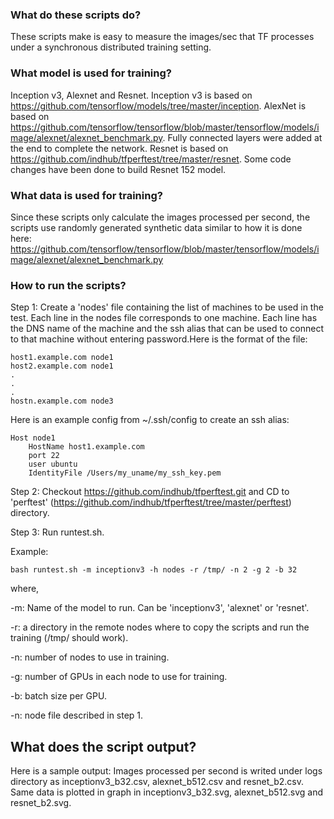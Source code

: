 ### What do these scripts do?

These scripts make is easy to measure the images/sec that TF processes under a synchronous distributed training setting. 

### What model is used for training?
Inception v3, Alexnet and Resnet. Inception v3 is based on https://github.com/tensorflow/models/tree/master/inception. AlexNet is based on https://github.com/tensorflow/tensorflow/blob/master/tensorflow/models/image/alexnet/alexnet_benchmark.py. Fully connected layers were added at the end to complete the network. Resnet is based on https://github.com/indhub/tfperftest/tree/master/resnet. Some code changes have been done to build Resnet 152 model.

### What data is used for training?

Since these scripts only calculate the images processed per second, the scripts use randomly generated synthetic data similar to how it is done here: https://github.com/tensorflow/tensorflow/blob/master/tensorflow/models/image/alexnet/alexnet_benchmark.py

### How to run the scripts?

Step 1: Create a 'nodes' file containing the list of machines to be used in the test. Each line in the nodes file corresponds to one machine. Each line has the DNS name of the machine and the ssh alias that can be used to connect to that machine without entering password.Here is the format of the file:

    host1.example.com node1
    host2.example.com node1
    .
    .
    .
    hostn.example.com node3

Here is an example config from ~/.ssh/config to create an ssh alias:

    Host node1
        HostName host1.example.com
        port 22
        user ubuntu
        IdentityFile /Users/my_uname/my_ssh_key.pem

Step 2: Checkout https://github.com/indhub/tfperftest.git and CD to 'perftest' (https://github.com/indhub/tfperftest/tree/master/perftest) directory.

Step 3: Run runtest.sh.

Example: 

    bash runtest.sh -m inceptionv3 -h nodes -r /tmp/ -n 2 -g 2 -b 32

where,

-m: Name of the model to run. Can be 'inceptionv3', 'alexnet' or 'resnet'.

-r: a directory in the remote nodes where to copy the scripts and run the training (/tmp/ should work).

-n: number of nodes to use in training. 

-g: number of GPUs in each node to use for training. 

-b: batch size per GPU.

-n: node file described in step 1.

## What does the script output?

Here is a sample output:
Images processed per second is writed under logs directory as inceptionv3_b32.csv, alexnet_b512.csv and resnet_b2.csv. Same data is plotted in graph in inceptionv3_b32.svg, alexnet_b512.svg and resnet_b2.svg.




